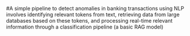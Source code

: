 #A simple pipeline to detect anomalies in banking transactions using NLP involves identifying relevant tokens from text, retrieving data from large databases based on these tokens, and processing real-time relevant information through a classification pipeline (a basic RAG model)
